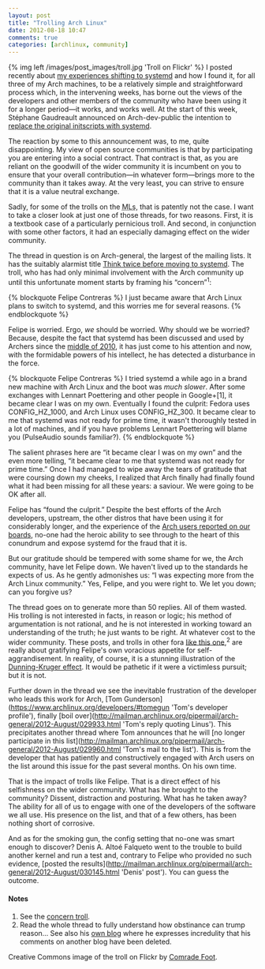 ```yaml
---
layout: post
title: "Trolling Arch Linux"
date: 2012-08-18 10:47
comments: true
categories: [archlinux, community]
---
```

    
{% img left /images/post_images/troll.jpg 'Troll on Flickr' %}
I posted recently about
[my experiences shifting to systemd](http://jasonwryan.com/blog/2012/08/04/systemd/ 'Some thoughts on moving across…')
and how I found it, for all three of my Arch machines, to be a relatively simple and
straightforward process which, in the intervening weeks, has borne out the views of 
the developers and other members of the community who have been using it for a longer
period—it works, and works well. At the start of this week, Stéphane Gaudreault
announced on Arch-dev-public the intention to 
[replace the original initscripts with systemd](http://mailman.archlinux.org/pipermail/arch-dev-public/2012-August/023389.html 'ML post seeking developer views').

The reaction by some to this announcement was, to me, quite disappointing. My view of
open source communities is that by participating you are entering into a social contract.
That contract is that, as you are reliant on the goodwill of the wider community it is
incumbent on you to ensure that your overall contribution—in whatever form—brings
more to the community than it takes away. At the very least, you can strive to ensure 
that it is a value neutral exchange.

Sadly, for some of the trolls on the <acronym title="Mailing lists">MLs</acronym>, that
is patently not the case. I want to take a closer look at just one of those threads, for two
reasons. First, it is a textbook case of a particularly pernicious troll. And second, in
conjunction with some other factors, it had an especially damaging effect on the wider
community. 

The thread in question is on Arch-general, the largest of the mailing lists. It has
the suitably alarmist title
[Think twice before moving to systemd](http://mailman.archlinux.org/pipermail/arch-general/2012-August/029856.html 'A trolling we will go…').
The troll, who has had only minimal involvement with the Arch community up until this
unfortunate moment starts by framing his “concern”<sup>1</sup>:

{% blockquote Felipe Contreras %}
I just became aware that Arch Linux plans to switch to systemd, and this worries me for several reasons.
{% endblockquote %}

Felipe is worried. Ergo, *we* should be worried. Why should we be worried? Because,
despite the fact that systemd has been discussed and used by Archers since the
[middle of 2010](https://bbs.archlinux.org/viewtopic.php?id=96316 '57 page thread on the Arch BBS'),
it has just come to his attention and now, with the formidable powers of his intellect,
he has detected a disturbance in the force.

{% blockquote Felipe Contreras %}
I tried systemd a while ago in a brand new machine with Arch Linux and the boot was *much slower*. After some exchanges with Lennart Poettering and other people in Google+[1], it became clear I was on my own. Eventually I found the culprit: Fedora uses CONFIG_HZ_1000, and Arch Linux uses CONFIG_HZ_300. It became clear to me that systemd was not ready for prime time, it wasn't thoroughly tested in a lot of machines, and if you have problems Lennart Poettering will blame you (PulseAudio sounds familiar?).
{% endblockquote %}

The salient phrases here are “it became clear I was on my own” and the even more telling, 
“it became clear to me that systemd was not ready for prime time.” Once I had managed to 
wipe away the tears of gratitude that were coursing down my cheeks, I realized that Arch
finally had finally found what it had been missing for all these years: a saviour. We
were going to be OK after all.

Felipe has “found the culprit.” Despite the best efforts of the Arch developers, upstream,
the other distros that have been using it for considerably longer, and the experience of the
[Arch users reported on our boards](https://bbs.archlinux.org/viewtopic.php?pid=1147676 'Thread on systemd - one of many'),
no-one had the heroic ability to see through to the heart of this conundrum and expose
systemd for the fraud that it is.

But our gratitude should be tempered with some shame for we, the Arch community, have let
Felipe down. We haven't lived up to the standards he expects of us. As he gently admonishes us: 
“I was expecting more from the Arch Linux community.” Yes, Felipe, and you were right to. 
We let you down; can you forgive us?

The thread goes on to generate more than 50 replies. All of them wasted. 
His trolling is not interested in facts, in reason or logic; his method of argumentation is
not rational, and he is not interested in working toward an understanding
of the truth; he just wants to be right. At whatever cost to the wider community. These posts, 
and trolls in other fora
[like this one](https://lkml.org/lkml/2012/4/12/434 'LKML exchange with Linus Torvalds'),<sup>2</sup>
are really about gratifying Felipe's own voracious appetite for self-aggrandisement. In reality,
of course, it is a stunning illustration of the
[Dunning-Kruger effect](https://secure.wikimedia.org/wikipedia/en/wiki/Dunning%E2%80%93Kruger_effect 'Wikipedia entry').
It would be pathetic if it were a victimless pursuit; but it is not.

Further down in the thread we see the inevitable frustration of the developer who leads
this work for Arch, 
[Tom Gunderson](https://www.archlinux.org/developers/#tomegun 'Tom's developer profile'),
finally [boil over](http://mailman.archlinux.org/pipermail/arch-general/2012-August/029933.html 'Tom's reply quoting Linus').
This precipitates another thread where Tom announces that he will
[no longer participate in this list](http://mailman.archlinux.org/pipermail/arch-general/2012-August/029960.html 'Tom's mail to the list').
This is from the developer that has patiently and constructively engaged with Arch users on the
list around this issue for the past several months. On his own time.

That is the impact of trolls like Felipe. That is a direct effect of his selfishness on the
wider community. What has he brought to the community? Dissent, distraction and posturing.
What has he taken away? The ability for all of us to engage with one of the developers
of the software we all use. His presence on the list, and that of a few others,
has been nothing short of corrosive.

And as for the smoking gun, the config setting that no-one was smart enough to 
discover? Denis A. Altoé Falqueto went to the trouble to build another kernel
and run a test and, contrary to Felipe who provided no such evidence, 
[posted the results](http://mailman.archlinux.org/pipermail/arch-general/2012-August/030145.html 'Denis' post').
You can guess the outcome.

#### Notes
1. See the [concern troll](http://www.urbandictionary.com/define.php?term=concern+troll).
2. Read the whole thread to fully understand how obstinance can trump reason… See
also his [own blog](http://felipec.wordpress.com/2012/05/26/no-mercurial-branches-are-still-not-better-than-git-ones-response-to-jhws-more-on-mercurial-vs-git-with-graphs/)
where he expresses incredulity that his comments on another blog have been deleted.

Creative Commons image of the troll on Flickr by
[Comrade Foot](http://www.flickr.com/photos/56380734@N05/6937763971/).
